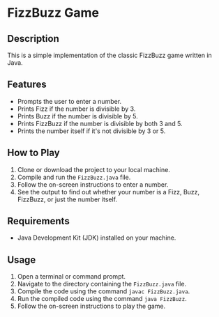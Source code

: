 # FizzBuzz Game

## Description
This is a simple implementation of the classic FizzBuzz game written in Java.

## Features
- Prompts the user to enter a number.
- Prints Fizz if the number is divisible by 3.
- Prints Buzz if the number is divisible by 5.
- Prints FizzBuzz if the number is divisible by both 3 and 5.
- Prints the number itself if it's not divisible by 3 or 5.

## How to Play
1. Clone or download the project to your local machine.
2. Compile and run the `FizzBuzz.java` file.
3. Follow the on-screen instructions to enter a number.
4. See the output to find out whether your number is a Fizz, Buzz, FizzBuzz, or just the number itself.

## Requirements
- Java Development Kit (JDK) installed on your machine.

## Usage
1. Open a terminal or command prompt.
2. Navigate to the directory containing the `FizzBuzz.java` file.
3. Compile the code using the command `javac FizzBuzz.java`.
4. Run the compiled code using the command `java FizzBuzz`.
5. Follow the on-screen instructions to play the game.


